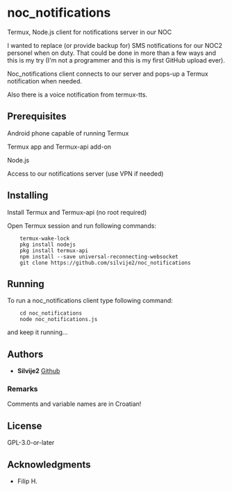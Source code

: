 # noc_notifications

Termux, Node.js client for notifications server in our NOC

I wanted to replace (or provide backup for) SMS notifications for our NOC2 personel
when on duty. That could be done in more than a few ways and this is my try (I'm not a programmer
and this is my first GitHub upload ever).

Noc_notifications client connects to our server and pops-up a Termux notification when needed.

Also there is a voice notification from termux-tts.

## Prerequisites

Android phone capable of running Termux

Termux app and Termux-api add-on

Node.js

Access to our notifications server (use VPN if needed)

## Installing

Install Termux and Termux-api (no root required)

Open Termux session and run following commands:

```
    termux-wake-lock
    pkg install nodejs
    pkg install termux-api
    npm install --save universal-reconnecting-websocket
    git clone https://github.com/silvije2/noc_notifications
```

## Running

To run a noc_notifications client type following command:

```
    cd noc_notifications
    node noc_notifications.js
```

and keep it running...

## Authors

* **Silvije2** [Github](https://github.com/silvije2/)

### Remarks

Comments and variable names are in Croatian!

## License

GPL-3.0-or-later

## Acknowledgments

* Filip H.

